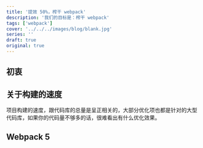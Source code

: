 ```yaml
---
title: '提效 50%，榨干 webpack'
description: '我们的目标是：榨干 webpack'
tags: ['webpack']
cover: '../../../images/blog/blank.jpg'
series: ''
draft: true
original: true
---
```


## 初衷



## 关于构建的速度

项目构建的速度，跟代码库的总量是呈正相关的，大部分优化项也都是针对的大型代码库，如果你的代码量不够多的话，很难看出有什么优化效果。

## Webpack 5
